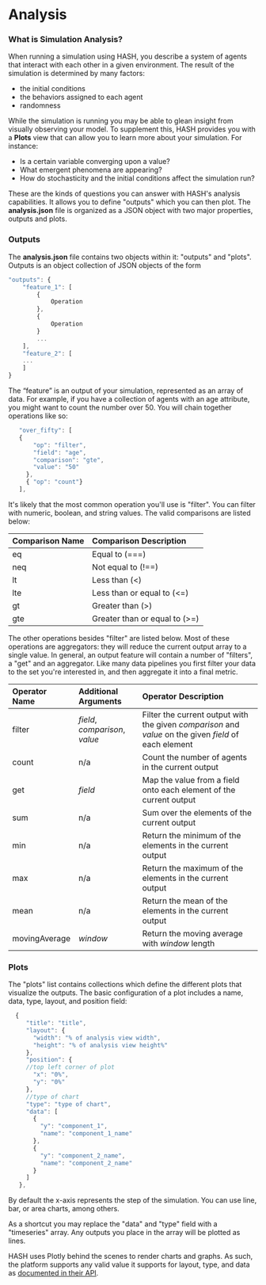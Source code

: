 # Analysis

### What is Simulation Analysis?

When running a simulation using HASH, you describe a system of agents that interact with each other in a given environment. The result of the simulation is determined by many factors:

* the initial conditions
* the behaviors assigned to each agent
* randomness

While the simulation is running you may be able to glean insight from visually observing your model. To supplement this, HASH provides you with a **Plots** view that can allow you to learn more about your simulation. For instance:

* Is a certain variable converging upon a value? 
* What emergent phenomena are appearing? 
* How do stochasticity and the  initial conditions  affect the simulation run?

These are the kinds of questions you can answer with HASH's analysis capabilities. It allows you to define "outputs" which you can then plot. The **analysis.json** file is organized as a JSON object with two major properties, outputs and plots. 

### Outputs

The **analysis.json** file contains two objects within it: "outputs" and "plots".  Outputs is an object collection of JSON objects of the form

```javascript
"outputs": {
    "feature_1": [
        {
            Operation
        },
        {
            Operation
        }
        ...
    ],
    "feature_2": [
    ...
    ]
}
```

The “feature” is an output of your simulation, represented as an array of data. For example, if you have a collection of agents with an age attribute, you might want to count the number over 50. You will chain together operations like so: 

```javascript
   "over_fifty": [
   {
       "op": "filter",
       "field": "age",
       "comparison": "gte",
       "value": "50"
     },
     { "op": "count"}
   ],
```

It's likely that the most common operation you'll use is "filter". You can filter with numeric, boolean, and string values. The valid comparisons are listed below:

| Comparison Name | Comparison Description |
| :--- | :--- |
| eq | Equal to \(===\) |
| neq | Not equal to \(!==\) |
| lt | Less than \(&lt;\) |
| lte | Less than or equal to \(&lt;=\) |
| gt | Greater than \(&gt;\) |
| gte | Greater than or equal to \(&gt;=\) |

The other operations besides "filter" are listed below. Most of these operations are aggregators: they will reduce the current output array to a single value. In general, an output feature will contain a number of "filters", a "get" and an aggregator. Like many data pipelines you first filter your data to the set you're interested in, and then aggregate it into a final metric.

| Operator Name | Additional Arguments | Operator Description |
| :--- | :--- | :--- |
| filter | _field_, _comparison_, _value_ | Filter the current output with the given _comparison_ and _value_ on the given _field_  of each element  |
| count | n/a | Count the number of agents in the current output |
| get | _field_ | Map the value from a field onto each element of the current output |
| sum | n/a | Sum over the elements of the current output |
| min | n/a | Return the minimum of the elements in the current output |
| max | n/a | Return the maximum of the elements in the current output |
| mean | n/a | Return the mean of the elements in the current output |
| movingAverage | _window_ | Return the moving average with _window_ length |

### Plots

The "plots" list contains collections which define the different plots that visualize the outputs. The basic configuration of a plot includes a name, data, type, layout, and position field:

```javascript
  {
     "title": "title",
     "layout": {
       "width": "% of analysis view width",
       "height": "% of analysis view height%"
     },
     "position": {
     //top left corner of plot
       "x": "0%",
       "y": "0%"
     },
     //type of chart
     "type": "type of chart",
     "data": [
       {
         "y": "component_1",
         "name": "component_1_name"
       },
       {
         "y": "component_2_name",
         "name": "component_2_name"
       }
     ]
   },
```

By default the x-axis represents the step of the simulation. You can use line, bar, or area charts, among others.

As a shortcut you may replace the "data" and "type" field with a "timeseries" array. Any outputs you place in the array will be plotted as lines.

HASH uses Plotly behind the scenes to render charts and graphs. As such, the platform supports any valid value it supports for layout, type, and data as [documented in their API](https://plotly.com/javascript/reference/).

